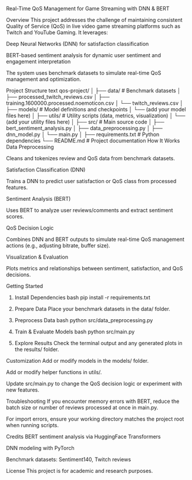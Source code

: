 Real-Time QoS Management for Game Streaming with DNN & BERT

Overview
This project addresses the challenge of maintaining consistent Quality of Service (QoS) in live video game streaming platforms such as Twitch and YouTube Gaming. It leverages:

Deep Neural Networks (DNN) for satisfaction classification

BERT-based sentiment analysis for dynamic user sentiment and engagement interpretation

The system uses benchmark datasets to simulate real-time QoS management and optimization.

Project Structure
text
qos-project/
│
├── data/                         # Benchmark datasets
│   ├── processed_twitch_reviews.csv
│   ├── training.1600000.processed.noemoticon.csv
│   └── twitch_reviews.csv
│
├── models/                       # Model definitions and checkpoints
│   └── (add your model files here)
│
├── utils/                        # Utility scripts (data, metrics, visualization)
│   └── (add your utility files here)
│
├── src/                          # Main source code
│   ├── bert_sentiment_analysis.py
│   ├── data_preprocessing.py
│   ├── dnn_model.py
│   └── main.py
│
├── requirements.txt              # Python dependencies
└── README.md                     # Project documentation
How It Works
Data Preprocessing

Cleans and tokenizes review and QoS data from benchmark datasets.

Satisfaction Classification (DNN)

Trains a DNN to predict user satisfaction or QoS class from processed features.

Sentiment Analysis (BERT)

Uses BERT to analyze user reviews/comments and extract sentiment scores.

QoS Decision Logic

Combines DNN and BERT outputs to simulate real-time QoS management actions (e.g., adjusting bitrate, buffer size).

Visualization & Evaluation

Plots metrics and relationships between sentiment, satisfaction, and QoS decisions.

Getting Started
1. Install Dependencies
bash
pip install -r requirements.txt
2. Prepare Data
Place your benchmark datasets in the data/ folder.

3. Preprocess Data
bash
python src/data_preprocessing.py
4. Train & Evaluate Models
bash
python src/main.py
5. Explore Results
Check the terminal output and any generated plots in the results/ folder.

Customization
Add or modify models in the models/ folder.

Add or modify helper functions in utils/.

Update src/main.py to change the QoS decision logic or experiment with new features.

Troubleshooting
If you encounter memory errors with BERT, reduce the batch size or number of reviews processed at once in main.py.

For import errors, ensure your working directory matches the project root when running scripts.

Credits
BERT sentiment analysis via HuggingFace Transformers

DNN modeling with PyTorch

Benchmark datasets: Sentiment140, Twitch reviews

License
This project is for academic and research purposes.